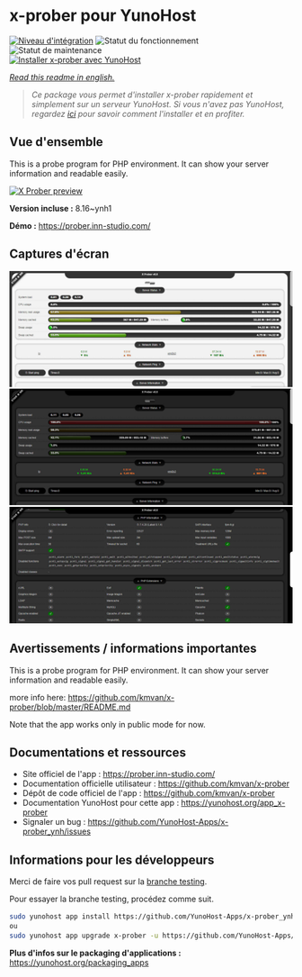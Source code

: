 <!--
N.B.: This README was automatically generated by https://github.com/YunoHost/apps/tree/master/tools/README-generator
It shall NOT be edited by hand.
-->

# x-prober pour YunoHost

[![Niveau d'intégration](https://dash.yunohost.org/integration/x-prober.svg)](https://dash.yunohost.org/appci/app/x-prober) ![Statut du fonctionnement](https://ci-apps.yunohost.org/ci/badges/x-prober.status.svg) ![Statut de maintenance](https://ci-apps.yunohost.org/ci/badges/x-prober.maintain.svg)  
[![Installer x-prober avec YunoHost](https://install-app.yunohost.org/install-with-yunohost.svg)](https://install-app.yunohost.org/?app=x-prober)

*[Read this readme in english.](./README.md)*

> *Ce package vous permet d'installer x-prober rapidement et simplement sur un serveur YunoHost.
Si vous n'avez pas YunoHost, regardez [ici](https://yunohost.org/#/install) pour savoir comment l'installer et en profiter.*

## Vue d'ensemble

This is a probe program for PHP environment. It can show your server information and readable easily.


[![X Prober preview](https://raw.githubusercontent.com/kmvan/x-prober/master/screenshots/preview.webp)](https://raw.githubusercontent.com/kmvan/x-prober/master/screenshots/preview.webp)



**Version incluse :** 8.16~ynh1

**Démo :** https://prober.inn-studio.com/

## Captures d'écran

![Capture d'écran de x-prober](./doc/screenshots/03.jpg)
![Capture d'écran de x-prober](./doc/screenshots/01.jpg)
![Capture d'écran de x-prober](./doc/screenshots/02.jpg)

## Avertissements / informations importantes

This is a probe program for PHP environment. It can show your server information and readable easily.

more info here: https://github.com/kmvan/x-prober/blob/master/README.md

Note that the app works only in public mode for now. 

## Documentations et ressources

* Site officiel de l'app : <https://prober.inn-studio.com/>
* Documentation officielle utilisateur : <https://github.com/kmvan/x-prober>
* Dépôt de code officiel de l'app : <https://github.com/kmvan/x-prober>
* Documentation YunoHost pour cette app : <https://yunohost.org/app_x-prober>
* Signaler un bug : <https://github.com/YunoHost-Apps/x-prober_ynh/issues>

## Informations pour les développeurs

Merci de faire vos pull request sur la [branche testing](https://github.com/YunoHost-Apps/x-prober_ynh/tree/testing).

Pour essayer la branche testing, procédez comme suit.

``` bash
sudo yunohost app install https://github.com/YunoHost-Apps/x-prober_ynh/tree/testing --debug
ou
sudo yunohost app upgrade x-prober -u https://github.com/YunoHost-Apps/x-prober_ynh/tree/testing --debug
```

**Plus d'infos sur le packaging d'applications :** <https://yunohost.org/packaging_apps>
